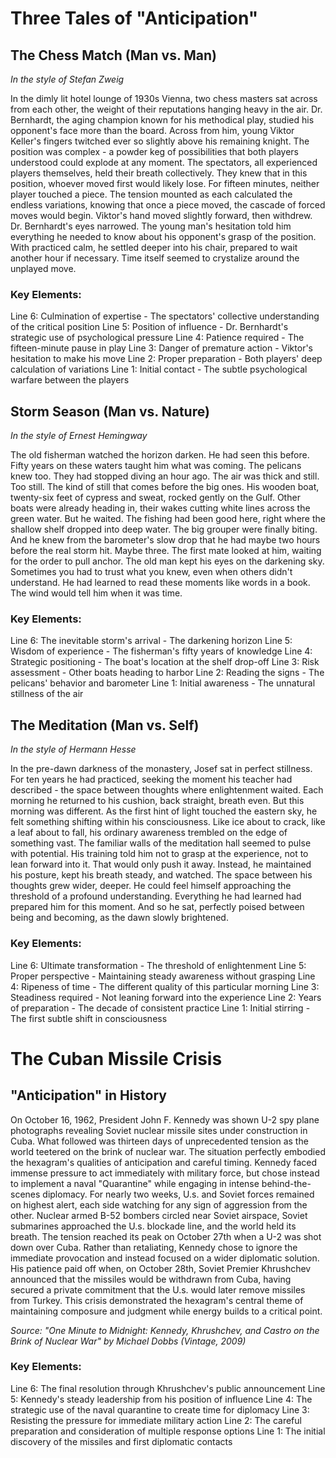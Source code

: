 # Three Tales of "Anticipation"

## The Chess Match (Man vs. Man)
*In the style of Stefan Zweig*

In the dimly lit hotel lounge of 1930s Vienna, two chess masters sat across from each other, the weight of their reputations hanging heavy in the air. Dr. Bernhardt, the aging champion known for his methodical play, studied his opponent\'s face more than the board. Across from him, young Viktor Keller\'s fingers twitched ever so slightly above his remaining knight. The position was complex - a powder keg of possibilities that both players understood could explode at any moment. The spectators, all experienced players themselves, held their breath collectively. They knew that in this position, whoever moved first would likely lose. For fifteen minutes, neither player touched a piece. The tension mounted as each calculated the endless variations, knowing that once a piece moved, the cascade of forced moves would begin. Viktor\'s hand moved slightly forward, then withdrew. Dr. Bernhardt\'s eyes narrowed. The young man\'s hesitation told him everything he needed to know about his opponent\'s grasp of the position. With practiced calm, he settled deeper into his chair, prepared to wait another hour if necessary. Time itself seemed to crystalize around the unplayed move.

### Key Elements:

Line 6: Culmination of expertise - The spectators\' collective understanding of the critical position
Line 5: Position of influence - Dr. Bernhardt\'s strategic use of psychological pressure
Line 4: Patience required - The fifteen-minute pause in play
Line 3: Danger of premature action - Viktor\'s hesitation to make his move
Line 2: Proper preparation - Both players\' deep calculation of variations
Line 1: Initial contact - The subtle psychological warfare between the players

## Storm Season (Man vs. Nature)
*In the style of Ernest Hemingway*

The old fisherman watched the horizon darken. He had seen this before. Fifty years on these waters taught him what was coming. The pelicans knew too. They had stopped diving an hour ago. The air was thick and still. Too still. The kind of still that comes before the big ones. His wooden boat, twenty-six feet of cypress and sweat, rocked gently on the Gulf. Other boats were already heading in, their wakes cutting white lines across the green water. But he waited. The fishing had been good here, right where the shallow shelf dropped into deep water. The big grouper were finally biting. And he knew from the barometer\'s slow drop that he had maybe two hours before the real storm hit. Maybe three. The first mate looked at him, waiting for the order to pull anchor. The old man kept his eyes on the darkening sky. Sometimes you had to trust what you knew, even when others didn\'t understand. He had learned to read these moments like words in a book. The wind would tell him when it was time.

### Key Elements:

Line 6: The inevitable storm\'s arrival - The darkening horizon
Line 5: Wisdom of experience - The fisherman\'s fifty years of knowledge
Line 4: Strategic positioning - The boat\'s location at the shelf drop-off
Line 3: Risk assessment - Other boats heading to harbor
Line 2: Reading the signs - The pelicans\' behavior and barometer
Line 1: Initial awareness - The unnatural stillness of the air

## The Meditation (Man vs. Self)
*In the style of Hermann Hesse*

In the pre-dawn darkness of the monastery, Josef sat in perfect stillness. For ten years he had practiced, seeking the moment his teacher had described - the space between thoughts where enlightenment waited. Each morning he returned to his cushion, back straight, breath even. But this morning was different. As the first hint of light touched the eastern sky, he felt something shifting within his consciousness. Like ice about to crack, like a leaf about to fall, his ordinary awareness trembled on the edge of something vast. The familiar walls of the meditation hall seemed to pulse with potential. His training told him not to grasp at the experience, not to lean forward into it. That would only push it away. Instead, he maintained his posture, kept his breath steady, and watched. The space between his thoughts grew wider, deeper. He could feel himself approaching the threshold of a profound understanding. Everything he had learned had prepared him for this moment. And so he sat, perfectly poised between being and becoming, as the dawn slowly brightened.

### Key Elements:

Line 6: Ultimate transformation - The threshold of enlightenment
Line 5: Proper perspective - Maintaining steady awareness without grasping
Line 4: Ripeness of time - The different quality of this particular morning
Line 3: Steadiness required - Not leaning forward into the experience
Line 2: Years of preparation - The decade of consistent practice
Line 1: Initial stirring - The first subtle shift in consciousness
# The Cuban Missile Crisis

## "Anticipation" in History

On October 16, 1962, President John F. Kennedy was shown U-2 spy plane photographs revealing Soviet nuclear missile sites under construction in Cuba. What followed was thirteen days of unprecedented tension as the world teetered on the brink of nuclear war. The situation perfectly embodied the hexagram\'s qualities of anticipation and careful timing. Kennedy faced immense pressure to act immediately with military force, but chose instead to implement a naval "Quarantine" while engaging in intense behind-the-scenes diplomacy. For nearly two weeks, U.s. and Soviet forces remained on highest alert, each side watching for any sign of aggression from the other. Nuclear armed B-52 bombers circled near Soviet airspace, Soviet submarines approached the U.s. blockade line, and the world held its breath. The tension reached its peak on October 27th when a U-2 was shot down over Cuba. Rather than retaliating, Kennedy chose to ignore the immediate provocation and instead focused on a wider diplomatic solution. His patience paid off when, on October 28th, Soviet Premier Khrushchev announced that the missiles would be withdrawn from Cuba, having secured a private commitment that the U.s. would later remove missiles from Turkey. This crisis demonstrated the hexagram\'s central theme of maintaining composure and judgment while energy builds to a critical point.

*Source: "One Minute to Midnight: Kennedy, Khrushchev, and Castro on the Brink of Nuclear War" by Michael Dobbs (Vintage, 2009)*

### Key Elements:
Line 6: The final resolution through Khrushchev\'s public announcement
Line 5: Kennedy\'s steady leadership from his position of influence
Line 4: The strategic use of the naval quarantine to create time for diplomacy
Line 3: Resisting the pressure for immediate military action
Line 2: The careful preparation and consideration of multiple response options
Line 1: The initial discovery of the missiles and first diplomatic contacts